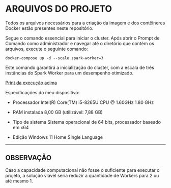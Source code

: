 # ARQUIVOS DO PROJETO

Todos os arquivos necessários para a criação da imagem e dos contêineres Docker estão presentes neste repositório.

Segue o comando essencial para iniciar o cluster. Após abrir o Prompt de Comando como administrador e navegar até o diretório que contém os arquivos, execute o seguinte comando:

    docker-compose up -d --scale spark-worker=3

Este comando garantirá a inicialização do cluster, com a escala de três instâncias do Spark Worker para um desempenho otimizado.

[Print da execução acima](https://private-user-images.githubusercontent.com/138727304/298300963-834a04d4-d98b-4e60-bc9b-0363d1aedbef.png?jwt=eyJhbGciOiJIUzI1NiIsInR5cCI6IkpXVCJ9.eyJpc3MiOiJnaXRodWIuY29tIiwiYXVkIjoicmF3LmdpdGh1YnVzZXJjb250ZW50LmNvbSIsImtleSI6ImtleTUiLCJleHAiOjE3MDU3NzU5OTAsIm5iZiI6MTcwNTc3NTY5MCwicGF0aCI6Ii8xMzg3MjczMDQvMjk4MzAwOTYzLTgzNGEwNGQ0LWQ5OGItNGU2MC1iYzliLTAzNjNkMWFlZGJlZi5wbmc_WC1BbXotQWxnb3JpdGhtPUFXUzQtSE1BQy1TSEEyNTYmWC1BbXotQ3JlZGVudGlhbD1BS0lBVkNPRFlMU0E1M1BRSzRaQSUyRjIwMjQwMTIwJTJGdXMtZWFzdC0xJTJGczMlMkZhd3M0X3JlcXVlc3QmWC1BbXotRGF0ZT0yMDI0MDEyMFQxODM0NTBaJlgtQW16LUV4cGlyZXM9MzAwJlgtQW16LVNpZ25hdHVyZT1mMDJjNmM4YzZhYThlMjVkYjU0MWYzMjRjNzdmNWViM2JmYmE4MGNkNDQ2ZWM1MWQyZDhiOWVmMjY5OTVlZDcyJlgtQW16LVNpZ25lZEhlYWRlcnM9aG9zdCZhY3Rvcl9pZD0wJmtleV9pZD0wJnJlcG9faWQ9MCJ9.PabwMQ6XNMksKZCUKCVrZts-scRlwFaAcosV5ag0zkY{:target="_blank"})


Especificações do meu dispositivo:

  - Processador	Intel(R) Core(TM) i5-8265U CPU @ 1.60GHz   1.80 GHz
  
  - RAM instalada	8,00 GB (utilizável: 7,88 GB)
  
  - Tipo de sistema	Sistema operacional de 64 bits, processador baseado em x64

  - Edição	Windows 11 Home Single Language

___
## OBSERVAÇÃO
Caso a capacidade computacional não fosse o suficiente para executar o projeto, a solução viável seria reduzir a quantidade de Workers para 2 ou até mesmo 1.
